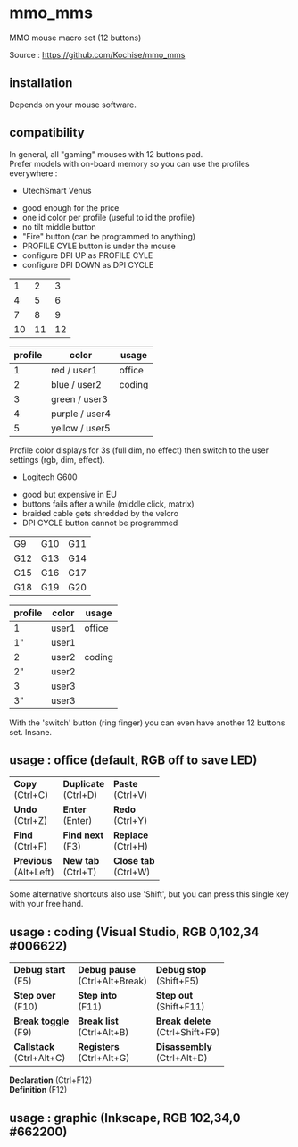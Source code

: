 # mmo_mms
MMO mouse macro set (12 buttons)

Source : https://github.com/Kochise/mmo_mms

## installation

Depends on your mouse software.<br>

## compatibility

In general, all "gaming" mouses with 12 buttons pad.<br>
Prefer models with on-board memory so you can use the profiles everywhere :<br>

* UtechSmart Venus

- good enough for the price
- one id color per profile (useful to id the profile)
- no tilt middle button
- "Fire" button (can be programmed to anything)
- PROFILE CYLE button is under the mouse
- configure DPI UP as PROFILE CYLE
- configure DPI DOWN as DPI CYCLE

|    |    |    |
| -- | -- | -- |
| 1  | 2  | 3  |
| 4  | 5  | 6  |
| 7  | 8  | 9  |
| 10 | 11 | 12 |

| profile | color          | usage  |
| ------- | -------------- | ------ |
| 1       | red / user1    | office |
| 2       | blue / user2   | coding |
| 3       | green / user3  |        |
| 4       | purple / user4 |        |
| 5       | yellow / user5 |        |

Profile color displays for 3s (full dim, no effect) then switch to the user settings (rgb, dim, effect).

* Logitech G600

- good but expensive in EU
- buttons fails after a while (middle click, matrix)
- braided cable gets shredded by the velcro
- DPI CYCLE button cannot be programmed

|     |     |     |
| --- | --- | --- |
| G9  | G10 | G11 |
| G12 | G13 | G14 |
| G15 | G16 | G17 |
| G18 | G19 | G20 |

| profile | color | usage  |
| ------- | ----- | ------ |
| 1       | user1 | office |
| 1"      | user1 |        |
| 2       | user2 | coding |
| 2"      | user2 |        |
| 3       | user3 |        |
| 3"      | user3 |        |

With the 'switch' button (ring finger) you can even have another 12 buttons set. Insane.

## usage : office (default, RGB off to save LED)

|                             |                            |                            |
| --------------------------- | -------------------------- | -------------------------- |
| **Copy**     <br>(Ctrl+C)   | **Duplicate** <br>(Ctrl+D) | **Paste**     <br>(Ctrl+V) |
| **Undo**     <br>(Ctrl+Z)   | **Enter**     <br>(Enter)  | **Redo**      <br>(Ctrl+Y) |
| **Find**     <br>(Ctrl+F)   | **Find next** <br>(F3)     | **Replace**   <br>(Ctrl+H) |
| **Previous** <br>(Alt+Left) | **New tab**   <br>(Ctrl+T) | **Close tab** <br>(Ctrl+W) |

Some alternative shortcuts also use 'Shift', but you can press this single key with your free hand.

## usage : coding (Visual Studio, RGB 0,102,34 #006622)

|                                |                                      |                                      |
| ------------------------------ | ------------------------------------ | ------------------------------------ |
| **Debug start**       <br>(F5) | **Debug pause** <br>(Ctrl+Alt+Break) | **Debug stop**        <br>(Shift+F5) |
| **Step over**        <br>(F10) | **Step into**             <br>(F11)  | **Step out**         <br>(Shift+F11) |
| **Break toggle**      <br>(F9) | **Break list**      <br>(Ctrl+Alt+B) | **Break delete** <br>(Ctrl+Shift+F9) |
| **Callstack** <br>(Ctrl+Alt+C) | **Registers**       <br>(Ctrl+Alt+G) | **Disassembly**     <br>(Ctrl+Alt+D) |

**Declaration** (Ctrl+F12)<br>
**Definition**  (F12)<br>

## usage : graphic (Inkscape, RGB 102,34,0 #662200)








